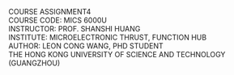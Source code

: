 COURSE ASSIGNMENT4  <br />
COURSE CODE:  MICS 6000U<br />
INSTRUCTOR:   PROF. SHANSHI HUANG<br />
INSTITUTE:    MICROELECTRONIC THRUST, FUNCTION HUB<br />
AUTHOR:       LEON CONG WANG, PHD STUDENT<br />
THE HONG KONG UNIVERSITY OF SCIENCE AND TECHNOLOGY (GUANGZHOU)<br />
